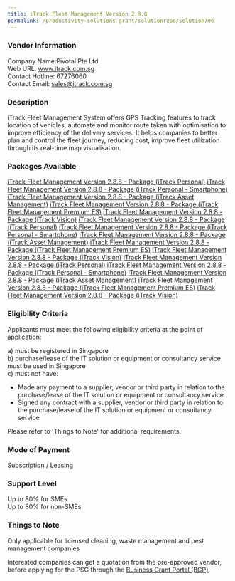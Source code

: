 ```yaml
---
title: iTrack Fleet Management Version 2.8.8
permalink: /productivity-solutions-grant/solutionrepo/solution706
---
```


### Vendor Information
Company Name:Pivotal Pte Ltd <br>Web URL: www.itrack.com.sg <br>Contact Hotline: 67276060 <br>Contact Email: sales@itrack.com.sg <br>

### Description

iTrack Fleet Management System offers GPS Tracking features to track location of vehicles, automate and monitor route taken with optimisation to improve efficiency of the delivery services. It helps companies to better plan and control the fleet journey, reducing cost, improve fleet utilization through its real-time map visualisation.

### Packages Available

<a href='https://www.gobusiness.gov.sg/images/psg/Pivotal_ES_Annex_3_Part_1.pdf' target='_blank'>iTrack Fleet Management Version 2.8.8 - Package (iTrack Personal)</a>
<a href='https://www.gobusiness.gov.sg/images/psg/Pivotal_ES_Annex_3_Part_2.pdf' target='_blank'>iTrack Fleet Management Version 2.8.8 - Package (iTrack Personal - Smartphone)</a>
<a href='https://www.gobusiness.gov.sg/images/psg/Pivotal_ES_Annex_3_Part_3.pdf' target='_blank'>iTrack Fleet Management Version 2.8.8 - Package (iTrack Asset Management)</a>
<a href='https://www.gobusiness.gov.sg/images/psg/Pivotal_ES_Annex_3_Part_4.pdf' target='_blank'>iTrack Fleet Management Version 2.8.8 - Package (iTrack Fleet Management Premium ES)</a>
<a href='https://www.gobusiness.gov.sg/images/psg/Pivotal_ES_Annex_3_Part_5.pdf' target='_blank'>iTrack Fleet Management Version 2.8.8 - Package (iTrack Vision)</a>
<a href='https://www.gobusiness.gov.sg/images/psg/Pivotal_ES_Annex_3_Part_1.pdf' target='_blank'>iTrack Fleet Management Version 2.8.8 - Package (iTrack Personal)</a>
<a href='https://www.gobusiness.gov.sg/images/psg/Pivotal_ES_Annex_3_Part_2.pdf' target='_blank'>iTrack Fleet Management Version 2.8.8 - Package (iTrack Personal - Smartphone)</a>
<a href='https://www.gobusiness.gov.sg/images/psg/Pivotal_ES_Annex_3_Part_3.pdf' target='_blank'>iTrack Fleet Management Version 2.8.8 - Package (iTrack Asset Management)</a>
<a href='https://www.gobusiness.gov.sg/images/psg/Pivotal_ES_Annex_3_Part_4.pdf' target='_blank'>iTrack Fleet Management Version 2.8.8 - Package (iTrack Fleet Management Premium ES)</a>
<a href='https://www.gobusiness.gov.sg/images/psg/Pivotal_ES_Annex_3_Part_5.pdf' target='_blank'>iTrack Fleet Management Version 2.8.8 - Package (iTrack Vision)</a>
<a href='https://www.gobusiness.gov.sg/images/psg/Pivotal_ES_Annex_3_Part_1.pdf' target='_blank'>iTrack Fleet Management Version 2.8.8 - Package (iTrack Personal)</a>
<a href='https://www.gobusiness.gov.sg/images/psg/Pivotal_ES_Annex_3_Part_2.pdf' target='_blank'>iTrack Fleet Management Version 2.8.8 - Package (iTrack Personal - Smartphone)</a>
<a href='https://www.gobusiness.gov.sg/images/psg/Pivotal_ES_Annex_3_Part_3.pdf' target='_blank'>iTrack Fleet Management Version 2.8.8 - Package (iTrack Asset Management)</a>
<a href='https://www.gobusiness.gov.sg/images/psg/Pivotal_ES_Annex_3_Part_4.pdf' target='_blank'>iTrack Fleet Management Version 2.8.8 - Package (iTrack Fleet Management Premium ES)</a>
<a href='https://www.gobusiness.gov.sg/images/psg/Pivotal_ES_Annex_3_Part_5.pdf' target='_blank'>iTrack Fleet Management Version 2.8.8 - Package (iTrack Vision)</a>

### Eligibility Criteria

Applicants must meet the following eligibility criteria at the point of application:

a) must be registered in Singapore <br>
b) purchase/lease of the IT solution or equipment or consultancy service must be used in Singapore <br>
c) must not have:
- Made any payment to a supplier, vendor or third party in relation to the purchase/lease of the IT solution or equipment or consultancy service
- Signed any contract with a supplier, vendor or third party in relation to the purchase/lease of the IT solution or equipment or consultancy service

Please refer to 'Things to Note' for additional requirements.

### Mode of Payment
Subscription / Leasing

### Support Level
Up to 80% for SMEs <br>
Up to 80% for non-SMEs

### Things to Note
Only applicable for licensed cleaning, waste management and pest management companies

Interested companies can get a quotation from the pre-approved vendor, before applying for the PSG through the <a target='_blank' href='https://www.businessgrants.gov.sg/'>Business Grant Portal (BGP)</a>.
